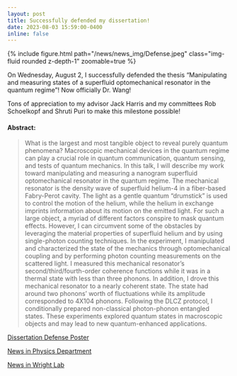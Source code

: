 ```yaml
---
layout: post
title: Successfully defended my dissertation!
date: 2023-08-03 15:59:00-0400
inline: false
---
```


<div class="row mt-6">
    <div class="col-sm mt-3 mt-md-0">
        {% include figure.html path="/news/news_img/Defense.jpeg" class="img-fluid rounded z-depth-1" zoomable=true %}
    </div>
</div>

On Wednesday, August 2, I successfully defended the thesis “Manipulating and measuring states of a superfluid optomechanical resonator in the quantum regime”! Now officially Dr. Wang!

Tons of appreciation to my advisor Jack Harris and my committees Rob Schoelkopf and Shruti Puri to make this milestone possible!


#### Abstract:

>What is the largest and most tangible object to reveal purely quantum phenomena? Macroscopic mechanical devices in the quantum regime can play a crucial role in quantum communication, quantum sensing, and tests of quantum mechanics. In this talk, I will describe my work toward manipulating and measuring a nanogram superfluid optomechanical resonator in the quantum regime. The mechanical resonator is the density wave of superfluid helium-4 in a fiber-based Fabry-Perot cavity. The light as a gentle quantum “drumstick” is used to control the motion of the helium, while the helium in exchange imprints information about its motion on the emitted light. For such a large object, a myriad of different factors conspire to mask quantum effects. However, I can circumvent some of the obstacles by leveraging the material properties of superfluid helium and by using single-photon counting techniques. In the experiment, I manipulated and characterized the state of the mechanics through optomechanical coupling and by performing photon counting measurements on the scattered light. I measured this mechanical resonator’s second/third/fourth-order coherence functions while it was in a thermal state with less than three phonons. In addition, I drove this mechanical resonator to a nearly coherent state. The state had around two phonons’ worth of fluctuations while its amplitude corresponded to 4X104 phonons.  Following the DLCZ protocol, I conditionally prepared non-classical photon-phonon entangled states. These experiments explored quantum states in macroscopic objects and may lead to new quantum-enhanced applications.

[Dissertation Defense Poster](https://physics.yale.edu/event/dissertation-defense-yiqi-wang-department-applied-physics-yale-university-manipulating-and)

[News in Physics Department](https://physics.yale.edu/news/yiqi-wang-successfully-defends-thesis-manipulating-and-measuring-states-superfluid)

[News in Wright Lab](https://physics.yale.edu/news/yiqi-wang-successfully-defends-thesis-manipulating-and-measuring-states-superfluid)
